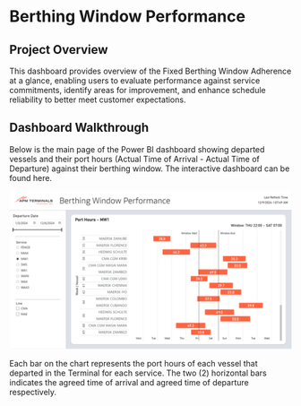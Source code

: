# Berthing Window Performance
## Project Overview
This dashboard provides overview of the Fixed Berthing Window Adherence at a glance, enabling users to evaluate performance against service commitments, identify areas for improvement, and enhance schedule reliability to better meet customer expectations.

## Dashboard Walkthrough
Below is the main page of the Power BI dashboard showing departed vessels and their port hours (Actual Time of Arrival - Actual Time of Departure) against their berthing window.
The interactive dashboard can be found here.
<p align="left"><img src="https://github.com/dmokafor/Berthing_Window_Performance/blob/main/Screenshot/Berthing_Window_Performance_Dashboard.png" alt="Main Page"></p>

Each bar on the chart represents the port hours of each vessel that departed in the Terminal for each service. The two (2) horizontal bars indicates the agreed time of arrival and agreed time of departure respectively.
